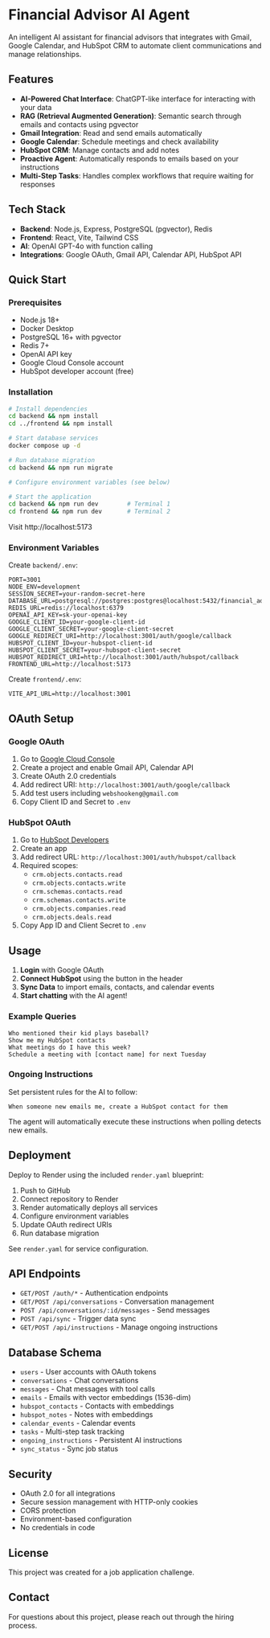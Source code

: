 # Financial Advisor AI Agent

An intelligent AI assistant for financial advisors that integrates with Gmail, Google Calendar, and HubSpot CRM to automate client communications and manage relationships.

## Features

- **AI-Powered Chat Interface**: ChatGPT-like interface for interacting with your data
- **RAG (Retrieval Augmented Generation)**: Semantic search through emails and contacts using pgvector
- **Gmail Integration**: Read and send emails automatically
- **Google Calendar**: Schedule meetings and check availability
- **HubSpot CRM**: Manage contacts and add notes
- **Proactive Agent**: Automatically responds to emails based on your instructions
- **Multi-Step Tasks**: Handles complex workflows that require waiting for responses

## Tech Stack

- **Backend**: Node.js, Express, PostgreSQL (pgvector), Redis
- **Frontend**: React, Vite, Tailwind CSS
- **AI**: OpenAI GPT-4o with function calling
- **Integrations**: Google OAuth, Gmail API, Calendar API, HubSpot API

## Quick Start

### Prerequisites

- Node.js 18+
- Docker Desktop
- PostgreSQL 16+ with pgvector
- Redis 7+
- OpenAI API key
- Google Cloud Console account
- HubSpot developer account (free)

### Installation

```bash
# Install dependencies
cd backend && npm install
cd ../frontend && npm install

# Start database services
docker compose up -d

# Run database migration
cd backend && npm run migrate

# Configure environment variables (see below)

# Start the application
cd backend && npm run dev        # Terminal 1
cd frontend && npm run dev       # Terminal 2
```

Visit http://localhost:5173

### Environment Variables

Create `backend/.env`:
```env
PORT=3001
NODE_ENV=development
SESSION_SECRET=your-random-secret-here
DATABASE_URL=postgresql://postgres:postgres@localhost:5432/financial_advisor_ai
REDIS_URL=redis://localhost:6379
OPENAI_API_KEY=sk-your-openai-key
GOOGLE_CLIENT_ID=your-google-client-id
GOOGLE_CLIENT_SECRET=your-google-client-secret
GOOGLE_REDIRECT_URI=http://localhost:3001/auth/google/callback
HUBSPOT_CLIENT_ID=your-hubspot-client-id
HUBSPOT_CLIENT_SECRET=your-hubspot-client-secret
HUBSPOT_REDIRECT_URI=http://localhost:3001/auth/hubspot/callback
FRONTEND_URL=http://localhost:5173
```

Create `frontend/.env`:
```env
VITE_API_URL=http://localhost:3001
```

## OAuth Setup

### Google OAuth

1. Go to [Google Cloud Console](https://console.cloud.google.com/)
2. Create a project and enable Gmail API, Calendar API
3. Create OAuth 2.0 credentials
4. Add redirect URI: `http://localhost:3001/auth/google/callback`
5. Add test users including `webshookeng@gmail.com`
6. Copy Client ID and Secret to `.env`

### HubSpot OAuth

1. Go to [HubSpot Developers](https://developers.hubspot.com/)
2. Create an app
3. Add redirect URL: `http://localhost:3001/auth/hubspot/callback`
4. Required scopes:
   - `crm.objects.contacts.read`
   - `crm.objects.contacts.write`
   - `crm.schemas.contacts.read`
   - `crm.schemas.contacts.write`
   - `crm.objects.companies.read`
   - `crm.objects.deals.read`
5. Copy App ID and Client Secret to `.env`

## Usage

1. **Login** with Google OAuth
2. **Connect HubSpot** using the button in the header
3. **Sync Data** to import emails, contacts, and calendar events
4. **Start chatting** with the AI agent!

### Example Queries

```
Who mentioned their kid plays baseball?
Show me my HubSpot contacts
What meetings do I have this week?
Schedule a meeting with [contact name] for next Tuesday
```

### Ongoing Instructions

Set persistent rules for the AI to follow:
```
When someone new emails me, create a HubSpot contact for them
```

The agent will automatically execute these instructions when polling detects new emails.

## Deployment

Deploy to Render using the included `render.yaml` blueprint:

1. Push to GitHub
2. Connect repository to Render
3. Render automatically deploys all services
4. Configure environment variables
5. Update OAuth redirect URIs
6. Run database migration

See `render.yaml` for service configuration.

## API Endpoints

- `GET/POST /auth/*` - Authentication endpoints
- `GET/POST /api/conversations` - Conversation management
- `POST /api/conversations/:id/messages` - Send messages
- `POST /api/sync` - Trigger data sync
- `GET/POST /api/instructions` - Manage ongoing instructions

## Database Schema

- `users` - User accounts with OAuth tokens
- `conversations` - Chat conversations
- `messages` - Chat messages with tool calls
- `emails` - Emails with vector embeddings (1536-dim)
- `hubspot_contacts` - Contacts with embeddings
- `hubspot_notes` - Notes with embeddings
- `calendar_events` - Calendar events
- `tasks` - Multi-step task tracking
- `ongoing_instructions` - Persistent AI instructions
- `sync_status` - Sync job status

## Security

- OAuth 2.0 for all integrations
- Secure session management with HTTP-only cookies
- CORS protection
- Environment-based configuration
- No credentials in code

## License

This project was created for a job application challenge.

## Contact

For questions about this project, please reach out through the hiring process.
